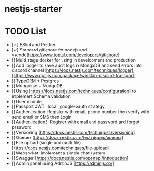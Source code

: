 # nestjs-starter


# TODO List

* [✓] ESlint and Prettier
* [✓] Standard gitignore for nodejs and vscode[https://www.toptal.com/developers/gitignore]
* [] Multi stage docker for using in development and production
* [] Add logger to save audit logs in MongoDB and send errors into discord channel [https://docs.nestjs.com/techniques/logger], [https://www.npmjs.com/package/winston-discord-transport]
* [] TypeORM + Postgres
* [] Mongoose + MongoDB
* [] Using [https://docs.nestjs.com/techniques/configuration] to implement Schema validation
* [] User module
* [] Passport JWT , local, google-oauth strategy
* [] Authentication: Register with email, phone number then verify with send email or SMS then Login
* [] Authentication2: Register with email and password and forgot password
* [] Versioning [https://docs.nestjs.com/techniques/versioning]
* [] Queues [https://docs.nestjs.com/techniques/queues]
* [] File upload (single and multi file)[https://docs.nestjs.com/techniques/file-upload]
* [] Websocket: implement a simple chat system
* [] Swagger [https://docs.nestjs.com/openapi/introduction]
* [] Admin panel using AdminJS [https://adminjs.co/]
